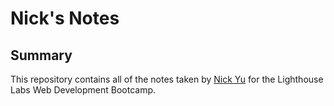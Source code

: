 # Nick's Notes
## Summary

This repository contains all of the notes taken by [Nick Yu](https://github.com/yynickel/lighthouse-web-notes) for the Lighthouse Labs Web Development Bootcamp.